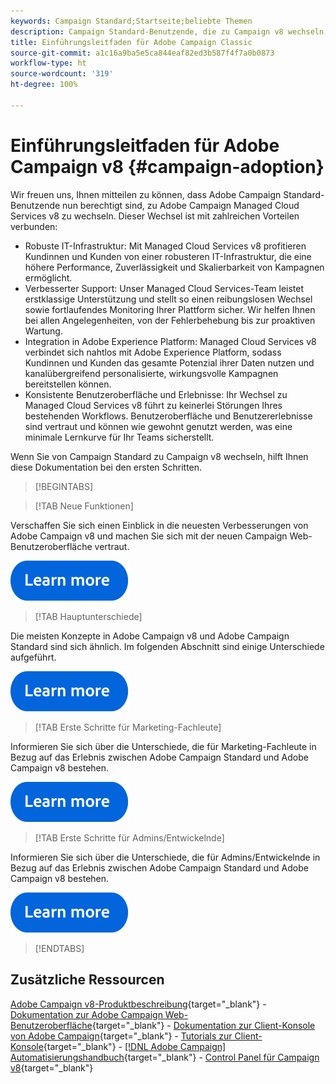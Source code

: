 ```yaml
---
keywords: Campaign Standard;Startseite;beliebte Themen
description: Campaign Standard-Benutzende, die zu Campaign v8 wechseln, werden über die ersten Schritte informiert.
title: Einführungsleitfaden für Adobe Campaign Classic
source-git-commit: a1c16a9ba5e5ca844eaf82ed3b587f4f7a0b0873
workflow-type: ht
source-wordcount: '319'
ht-degree: 100%

---
```


# Einführungsleitfaden für Adobe Campaign v8 {#campaign-adoption}


Wir freuen uns, Ihnen mitteilen zu können, dass Adobe Campaign Standard-Benutzende nun berechtigt sind, zu Adobe Campaign Managed Cloud Services v8 zu wechseln. Dieser Wechsel ist mit zahlreichen Vorteilen verbunden:

* Robuste IT-Infrastruktur: Mit Managed Cloud Services v8 profitieren Kundinnen und Kunden von einer robusteren IT-Infrastruktur, die eine höhere Performance, Zuverlässigkeit und Skalierbarkeit von Kampagnen ermöglicht.
* Verbesserter Support: Unser Managed Cloud Services-Team leistet erstklassige Unterstützung und stellt so einen reibungslosen Wechsel sowie fortlaufendes Monitoring Ihrer Plattform sicher. Wir helfen Ihnen bei allen Angelegenheiten, von der Fehlerbehebung bis zur proaktiven Wartung.
* Integration in Adobe Experience Platform: Managed Cloud Services v8 verbindet sich nahtlos mit Adobe Experience Platform, sodass Kundinnen und Kunden das gesamte Potenzial ihrer Daten nutzen und kanalübergreifend personalisierte, wirkungsvolle Kampagnen bereitstellen können.
* Konsistente Benutzeroberfläche und Erlebnisse: Ihr Wechsel zu Managed Cloud Services v8 führt zu keinerlei Störungen Ihres bestehenden Workflows. Benutzeroberfläche und Benutzererlebnisse sind vertraut und können wie gewohnt genutzt werden, was eine minimale Lernkurve für Ihr Teams sicherstellt.

Wenn Sie von Campaign Standard zu Campaign v8 wechseln, hilft Ihnen diese Dokumentation bei den ersten Schritten.

>[!BEGINTABS]

>[!TAB Neue Funktionen]

Verschaffen Sie sich einen Einblick in die neuesten Verbesserungen von Adobe Campaign v8 und machen Sie sich mit der neuen Campaign Web-Benutzeroberfläche vertraut.

[![Bild](../v8/assets/do-not-localize/learn-more-button.svg)](get-started/overview.md)


>[!TAB Hauptunterschiede]

Die meisten Konzepte in Adobe Campaign v8 und Adobe Campaign Standard sind sich ähnlich. Im folgenden Abschnitt sind einige Unterschiede aufgeführt.

[![Bild](../v8/assets/do-not-localize/learn-more-button.svg)](get-started/overview.md#experiences)

>[!TAB Erste Schritte für Marketing-Fachleute]

Informieren Sie sich über die Unterschiede, die für Marketing-Fachleute in Bezug auf das Erlebnis zwischen Adobe Campaign Standard und Adobe Campaign v8 bestehen.

[![Bild](../v8/assets/do-not-localize/learn-more-button.svg)](get-started/marketers.md)

>[!TAB Erste Schritte für Admins/Entwickelnde]

Informieren Sie sich über die Unterschiede, die für Admins/Entwickelnde in Bezug auf das Erlebnis zwischen Adobe Campaign Standard und Adobe Campaign v8 bestehen.

[![Bild](../v8/assets/do-not-localize/learn-more-button.svg)](get-started/admin-developers.md)

>[!ENDTABS]

<!--
## Explore the documentation

<table style="table-layout:auto">
  <tr style="border: 0;">
    <td>
      <img src="../v8/assets/do-not-localize/icon-start.svg" width="35px">
    <br/>
      <strong>Get started</strong><br/><a href="../v8/start/campaign-ui.md">User interface</a> - <a href="../v8/start/ac-components.md">Components & processes</a> - <a href="../v8/start/v7-to-v8.md">From Classic v7 to v8</a> - <a href="../v8/start/campaign-faq.md">FAQ</a>
    </td>
    <td>
      <img src="../v8/assets/do-not-localize/icon-experience.svg" width="35px">
    <br/>
      <strong>Customer's experience</strong><br/><a href="../automation/workflow/about-workflows.md" target="_blank">Automate with workflows</a> - <a href="../automation/campaigns/set-up-campaigns.md" target="_blank">Campaign orchestration</a> - <a href="../v8/interaction/interaction.md">Decision management</a> - <a href="../v8/send/personalize.md">Personalization</a>
    </td>
    <td>
      <img src="../v8/assets/do-not-localize/icon-send.svg" width="35px">
    <br/>
      <strong>Send messages</strong><br/><a href="../v8/start/create-message.md">Get started</a> - <a href="../v8/send/preview-and-proof.md">Preview & proofs</a> - <a href="../v8/send/predictive.md">Send-time optimization</a> - <a href="../v8/reporting/gs-reporting.md">Reporting & analytics</a>
    </td>
  </tr>
  <tr style="border: 0;">
    <td>
      <img src="../v8/assets/do-not-localize/icon_profile-audience.svg" width="35px">
    <br/>
      <strong>Profiles & audiences</strong><br/><a href="../v8/audiences/create-profiles.md">Add profiles</a> - <a href="../v8/audiences/create-audiences.md">Create audiences</a> - <a href="../v8/start/subscriptions.md">Manage subscriptions</a> - <a href="../v8/start/privacy.md">Privacy</a>
    </td>
    <td>
      <img src="../v8/assets/do-not-localize/icon-configure.svg" width="35px">
    <br/>
      <strong>Architecture & configuration</strong><br/><a href="../v8/architecture/architecture.md">Architecture</a> - <a href="../v8/start/implement.md">Campaign v8 implementation</a> - <a href="../v8/connect/integration.md">Connect with other solutions</a> - <a href="../v8/start/gs-permissions.md">Users & permissions</a>
    </td>
    <td>
      <img src="../v8/assets/do-not-localize/icon-dev.svg" width="35px">
    <br/>
      <strong>Developer resources</strong><br/><a href="../v8/dev/datamodel.md">Campaign v8 datamodel</a> - <a href="../v8/dev/schemas.md">Schemas</a> - <a href="../v8/dev/api.md">APIs</a>
    </td>
  </tr>
</table> -->

## Zusätzliche Ressourcen

[Adobe Campaign v8-Produktbeschreibung](https://helpx.adobe.com/de/legal/product-descriptions/adobe-campaign-managed-cloud-services.html){target="_blank"} - [Dokumentation zur Adobe Campaign Web-Benutzeroberfläche](https://experienceleague.adobe.com/docs/campaign-web/v8/campaign-web-home.html?lang=de){target="_blank"} - [Dokumentation zur Client-Konsole von Adobe Campaign](https://experienceleague.adobe.com/de/docs/campaign/campaign-v8/campaign-home){target="_blank"} - [Tutorials zur Client-Konsole](https://experienceleague.adobe.com/docs/campaign-learn/tutorials/overview.html?lang=de){target="_blank"} - [[!DNL Adobe Campaign] Automatisierungshandbuch](https://experienceleague.adobe.com/docs/campaign/automation/home.html?lang=de){target="_blank"} - [Control Panel für Campaign v8](https://experienceleague.adobe.com/docs/control-panel/using/discover-control-panel/key-features.html?lang=de){target="_blank"}

